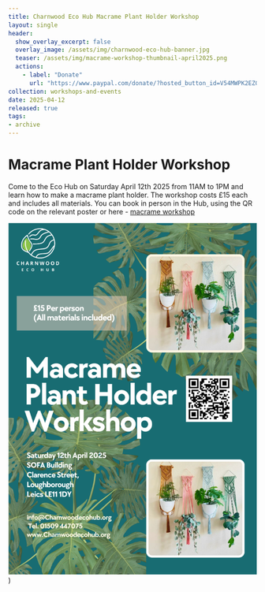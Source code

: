 ```yaml
---
title: Charnwood Eco Hub Macrame Plant Holder Workshop
layout: single
header:
  show_overlay_excerpt: false
  overlay_image: /assets/img/charnwood-eco-hub-banner.jpg
  teaser: /assets/img/macrame-workshop-thumbnail-april2025.png
  actions:
    - label: "Donate"
      url: "https://www.paypal.com/donate/?hosted_button_id=V54MWPK2EZGPY"
collection: workshops-and-events
date: 2025-04-12
released: true
tags:
- archive
---
```

# Macrame Plant Holder Workshop
 
Come to the Eco Hub on Saturday April 12th 2025 from 11AM to 1PM and learn how to make a macrame plant holder. The workshop costs £15 each and includes all materials. You can book in person in the Hub, using the QR code on the relevant poster or here - [macrame workshop](https://pay.sumup.com/b2c/QRX5094R)

[![Macrame plant holder workshop](/assets/img/macrame-workshop-april2025.png)](https://pay.sumup.com/b2c/QRX5094R))

